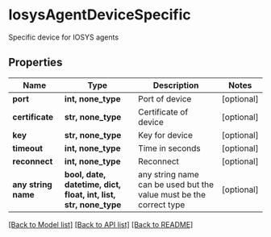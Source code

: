 # IosysAgentDeviceSpecific

Specific device for IOSYS agents

## Properties
Name | Type | Description | Notes
------------ | ------------- | ------------- | -------------
**port** | **int, none_type** | Port of device | [optional] 
**certificate** | **str, none_type** | Certificate of device | [optional] 
**key** | **str, none_type** | Key for device | [optional] 
**timeout** | **int, none_type** | Time in seconds | [optional] 
**reconnect** | **int, none_type** | Reconnect | [optional] 
**any string name** | **bool, date, datetime, dict, float, int, list, str, none_type** | any string name can be used but the value must be the correct type | [optional]

[[Back to Model list]](../README.md#documentation-for-models) [[Back to API list]](../README.md#documentation-for-api-endpoints) [[Back to README]](../README.md)


